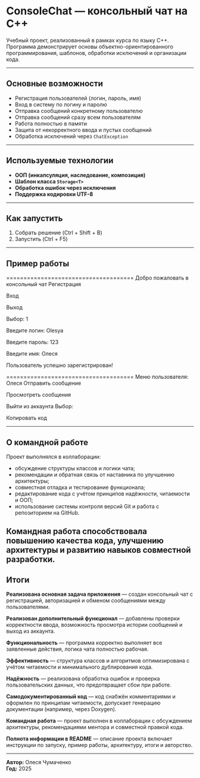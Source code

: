 # ConsoleChat — консольный чат на C++

Учебный проект, реализованный в рамках курса по языку C++.  
Программа демонстрирует основы объектно-ориентированного программирования, шаблонов, обработки исключений и организации кода.

---

## Основные возможности

- Регистрация пользователей (логин, пароль, имя)
- Вход в систему по логину и паролю
- Отправка сообщений конкретному пользователю
- Отправка сообщений сразу всем пользователям
- Работа полностью в памяти
- Защита от некорректного ввода и пустых сообщений
- Обработка исключений через `ChatException`

---

## Используемые технологии

- **ООП (инкапсуляция, наследование, композиция)**
- **Шаблон класса `Storage<T>`**
- **Обработка ошибок через исключения**
- **Поддержка кодировки UTF-8**

---

## Как запустить

1. Собрать решение (Ctrl + Shift + B)  
2. Запустить (Ctrl + F5)

---

## Пример работы

=====================================
Добро пожаловать в консольный чат
Регистрация

Вход

Выход

Выбор: 1

Введите логин: Olesya

Введите пароль: 123

Введите имя: Олеся

Пользователь успешно зарегистрирован!

=====================================
Меню пользователя: Олеся
Отправить сообщение

Просмотреть сообщения

Выйти из аккаунта
Выбор:

Копировать код


---

## О командной работе

Проект выполнялся в коллаборации:

- обсуждение структуры классов и логики чата;  
- рекомендации и обратная связь от наставника по улучшению архитектуры;  
- совместная отладка и тестирование функционала;  
- редактирование кода с учётом принципов надёжности, читаемости и ООП;  
- использование системы контроля версий Git и работа с репозиторием на GitHub.

Командная работа способствовала повышению качества кода, улучшению архитектуры и развитию навыков совместной разработки.
---

## Итоги

**Реализована основная задача приложения** — создан консольный чат с регистрацией, авторизацией и обменом сообщениями между пользователями.  

**Реализован дополнительный функционал** — добавлены проверки корректности ввода, возможность просмотра истории сообщений и выход из аккаунта.  

**Функциональность** — программа корректно выполняет все заявленные действия, логика чата полностью рабочая.  

**Эффективность** — структура классов и алгоритмов оптимизирована с учётом читаемости и минимального дублирования кода.  

**Надёжность** — реализована обработка ошибок и проверка пользовательских данных, что предотвращает сбои при работе.  

**Самодокументированный код** — код снабжён комментариями и оформлен по принципам читаемости, допускает генерацию документации (например, через Doxygen).  

**Командная работа** — проект выполнен в коллаборации с обсуждением архитектуры, рекомендациями ментора и совместной правкой кода.  

**Полнота информации в README** — описание проекта включает инструкции по запуску, пример работы, архитектуру, итоги и авторство.  

---
 **Автор:** Олеся Чумаченко  
 **Год:** 2025  
